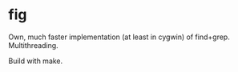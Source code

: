 fig
===

Own, much faster implementation (at least in cygwin) of find+grep. Multithreading.

Build with make.
